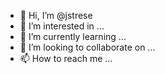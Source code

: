 - 👋 Hi, I’m @jstrese
- 👀 I’m interested in ...
- 🌱 I’m currently learning ...
- 💞️ I’m looking to collaborate on ...
- 📫 How to reach me ...

<!---
jstrese/jstrese is a ✨ special ✨ repository because its `README.md` (this file) appears on your GitHub profile.
You can click the Preview link to take a look at your changes.
--->
